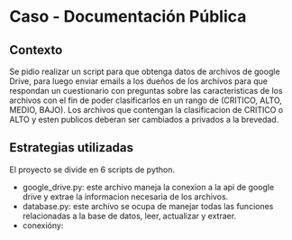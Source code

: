 # Caso - Documentación Pública
## Contexto
Se pidio realizar un script para que obtenga datos de archivos de google Drive, para luego enviar emails a los dueños de los archivos para que respondan un cuestionario con preguntas sobre las caracteristicas de los archivos con el fin de poder clasificarlos en un rango de (CRITICO, ALTO, MEDIO, BAJO). Los archivos que contengan la clasificacion de CRITICO o ALTO y esten publicos deberan ser cambiados a privados a la brevedad.

## Estrategias utilizadas
El proyecto se divide en 6 scripts de python.
- google_drive.py: este archivo maneja la conexion a la api de google drive y extrae la informacion necesaria de los archivos.
- database.py: este archivo se ocupa de manejar todas las funciones relacionadas a la base de datos, leer, actualizar y extraer.
- conexióny:  
